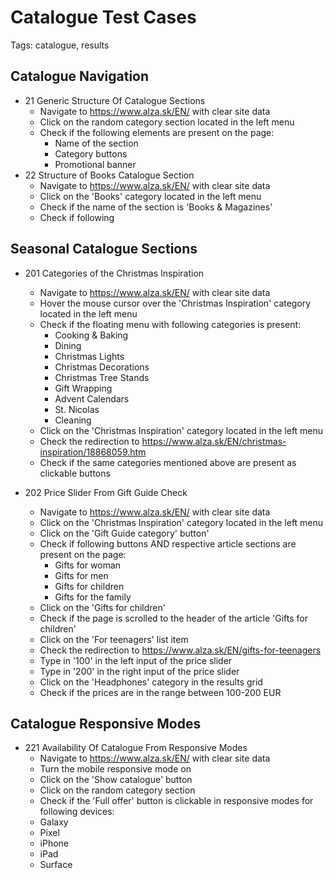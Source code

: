 # Catalogue Test Cases

Tags: catalogue, results

## Catalogue Navigation

* 21 Generic Structure Of Catalogue Sections
    * Navigate to https://www.alza.sk/EN/ with clear site data
    * Click on the random category section located in the left menu
    * Check if the following elements are present on the page:
      - Name of the section
      - Category buttons
      - Promotional banner
* 22 Structure of Books Catalogue Section
    * Navigate to https://www.alza.sk/EN/ with clear site data
    * Click on the 'Books' category located in the left menu
    * Check if the name of the section is 'Books & Magazines'
    * Check if following 

## Seasonal Catalogue Sections

* 201 Categories of the Christmas Inspiration
    * Navigate to https://www.alza.sk/EN/ with clear site data
    * Hover the mouse cursor over the 'Christmas Inspiration' category located in the left menu
    * Check if the floating menu with following categories is present:
      - Cooking & Baking
      - Dining
      - Christmas Lights
      - Christmas Decorations
      - Christmas Tree Stands
      - Gift Wrapping
      - Advent Calendars
      - St. Nicolas
      - Cleaning
    * Click on the 'Christmas Inspiration' category located in the left menu
    * Check the redirection to https://www.alza.sk/EN/christmas-inspiration/18868059.htm
    * Check if the same categories mentioned above are present as clickable buttons

* 202 Price Slider From Gift Guide Check
    * Navigate to https://www.alza.sk/EN/ with clear site data
    * Click on the 'Christmas Inspiration' category located in the left menu
    * Click on the 'Gift Guide category' button'
    * Check if following buttons AND respective article sections are present on the page:
      - Gifts for woman
      - Gifts for men
      - Gifts for children
      - Gifts for the family
    * Click on the 'Gifts for children'
    * Check if the page is scrolled to the header of the article 'Gifts for children'
    * Click on the 'For teenagers' list item
    * Check the redirection to https://www.alza.sk/EN/gifts-for-teenagers
    * Type in '100' in the left input of the price slider
    * Type in '200' in the right input of the price slider
    * Click on the 'Headphones' category in the results grid
    * Check if the prices are in the range between 100-200 EUR


## Catalogue Responsive Modes

* 221 Availability Of Catalogue From Responsive Modes
    * Navigate to https://www.alza.sk/EN/ with clear site data
    * Turn the mobile responsive mode on
    * Click on the 'Show catalogue' button
    * Click on the random category section
    * Check if the 'Full offer' button is clickable in responsive modes for following devices:
     - Galaxy
     - Pixel
     - iPhone
     - iPad
     - Surface